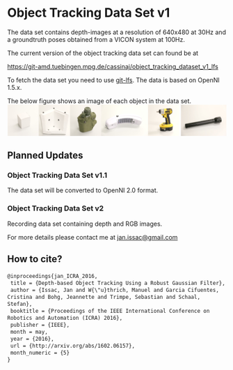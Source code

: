 # Object Tracking Data Set v1
The data set contains depth-images at a resolution of 640x480 at 30Hz and a groundtruth poses obtained from a VICON system at 100Hz.

The current version of the object tracking data set can found be at

  https://git-amd.tuebingen.mpg.de/cassinaj/object_tracking_dataset_v1_lfs
  
To fetch the data set you need to use [git-lfs](https://git-lfs.github.com). The data is based on OpenNI 1.5.x.

The below figure shows an image of each object in the data set.
![](Objects_small.png?raw=true)

## Planned Updates
### Object Tracking Data Set v1.1
The data set will be converted to OpenNI 2.0 format. 

### Object Tracking Data Set v2
Recording data set containing depth and RGB images.

For more details please contact me at jan.issac@gmail.com

## How to cite?
```
@inproceedings{jan_ICRA_2016,
 title = {Depth-based Object Tracking Using a Robust Gaussian Filter},
 author = {Issac, Jan and W{\"u}thrich, Manuel and Garcia Cifuentes, Cristina and Bohg, Jeannette and Trimpe, Sebastian and Schaal, Stefan},
 booktitle = {Proceedings of the IEEE International Conference on Robotics and Automation (ICRA) 2016},
 publisher = {IEEE},
 month = may,
 year = {2016},
 url = {http://arxiv.org/abs/1602.06157},
 month_numeric = {5}
}
```
